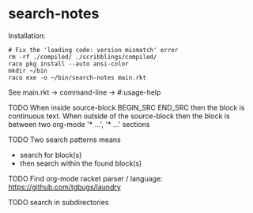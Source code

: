 search-notes
============
Installation:
```shell
# Fix the 'loading code: version mismatch' error
rm -rf ./compiled/ ./scribblings/compiled/
raco pkg install --auto ansi-color
mkdir ~/bin
raco exe -o ~/bin/search-notes main.rkt
```

See main.rkt -> command-line -> #:usage-help

TODO When inside source-block BEGIN\_SRC END\_SRC then the block is continuous text.
When outside of the source-block then the block is between two org-mode '* ...',
'* ...' sections

TODO Two search patterns means
- search for block(s)
- then search within the found block(s)

TODO Find org-mode racket parser / language: https://github.com/tgbugs/laundry

TODO search in subdirectories
